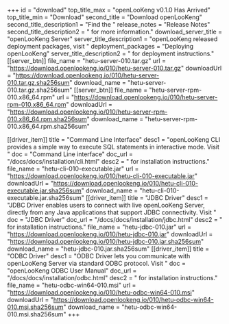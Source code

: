 +++
id = "download"
top_title_max = "openLooKeng v0.1.0 Has Arrived"
top_title_min = "Download"
second_title = "Download openLooKeng"
second_title_description1 = "Find the "
release_notes = "Release Notes"
second_title_description2 = " for more information."
download_server_title = "openLooKeng Server"
server_title_description1 = "openLooKeng released deployment packages, visit "
deployment_packages = "Deploying openLooKeng"
server_title_description2 = " for deployment instructions."
[[server_btn]]
    file_name = "hetu-server-010.tar.gz"
    url = "https://download.openlookeng.io/010/hetu-server-010.tar.gz"
    downloadUrl = "https://download.openlookeng.io/010/hetu-server-010.tar.gz.sha256sum"
    download_name = "hetu-server-010.tar.gz.sha256sum"
[[server_btn]]
    file_name = "hetu-server-rpm-010.x86_64.rpm"
    url = "https://download.openlookeng.io/010/hetu-server-rpm-010.x86_64.rpm"
    downloadUrl = "https://download.openlookeng.io/010/hetu-server-rpm-010.x86_64.rpm.sha256sum"
    download_name = "hetu-server-rpm-010.x86_64.rpm.sha256sum"

[[driver_item]]
    title = "Command Line Interface"
    desc1 = "openLooKeng CLI provides a simple way to execute SQL statements in interactive mode. Visit "
    doc = "Command Line interface"
    doc_url = "/docs/docs/installation/cli.html"
    desc2 = " for installation instructions."
    file_name = "hetu-cli-010-executable.jar"
    url = "https://download.openlookeng.io/010/hetu-cli-010-executable.jar"
    downloadUrl = "https://download.openlookeng.io/010/hetu-cli-010-executable.jar.sha256sum"
    download_name = "hetu-cli-010-executable.jar.sha256sum"
[[driver_item]]
    title = "JDBC Driver"
    desc1 = "JDBC Driver enables users to connect with live openLooKeng Server, directly from any Java applications that support JDBC connectivity.  Visit "
    doc = "JDBC Driver"
    doc_url = "/docs/docs/installation/jdbc.html"
    desc2 = " for installation instructions."
    file_name = "hetu-jdbc-010.jar"
    url = "https://download.openlookeng.io/010/hetu-jdbc-010.jar"
    downloadUrl = "https://download.openlookeng.io/010/hetu-jdbc-010.jar.sha256sum"
    download_name = "hetu-jdbc-010.jar.sha256sum"
[[driver_item]]
    title = "ODBC Driver"
    desc1 = "ODBC Driver lets you communicate with openLooKeng Server via standard ODBC protocol. Visit "
    doc = "openLooKeng ODBC User Manual"
    doc_url = "/docs/docs/installation/odbc.html"
    desc2 = " for installation instructions."
    file_name = "hetu-odbc-win64-010.msi"
    url = "https://download.openlookeng.io/010/hetu-odbc-win64-010.msi"
    downloadUrl = "https://download.openlookeng.io/010/hetu-odbc-win64-010.msi.sha256sum"
    download_name = "hetu-odbc-win64-010.msi.sha256sum"
+++